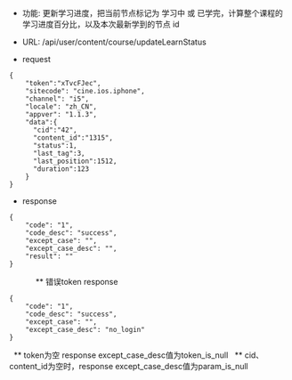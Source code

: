 * 功能: 更新学习进度，把当前节点标记为 学习中 或 已学完，计算整个课程的学习进度百分比，以及本次最新学到的节点 id

* URL: /api/user/content/course/updateLearnStatus

* request
```
{
    "token":"xTvcFJec",
    "sitecode": "cine.ios.iphone",
    "channel": "i5", 
    "locale": "zh_CN",
    "appver": "1.1.3",
    "data":{
      "cid":"42",
      "content_id":"1315",
      "status":1,
      "last_tag":3,
      "last_position":1512,
      "duration":123      
    }
}
```

* response
```
{
    "code": "1",
    "code_desc": "success",
    "except_case": "",
    "except_case_desc": "",
    "result": ""
}
```
          
   ** 错误token response
```
{
    "code": "1",
    "code_desc": "success",
    "except_case": "",
    "except_case_desc": "no_login"
}
```
   ** token为空 response except_case_desc值为token_is_null
   ** cid、content_id为空时，response except_case_desc值为param_is_null
